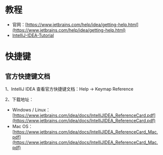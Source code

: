 # 教程

- 官网：[https://www.jetbrains.com/help/idea/getting-help.html](https://www.jetbrains.com/help/idea/getting-help.html)
- [IntelliJ-IDEA-Tutorial](https://cdk8s.gitbook.io/github/)



# 快捷键

## 官方快捷键文档

1、IntelliJ IDEA 查看官方快捷键文档：Help -> Keymap Reference

2、下载地址：

- Windows / Linux：[https://www.jetbrains.com/idea/docs/IntelliJIDEA_ReferenceCard.pdf](https://www.jetbrains.com/idea/docs/IntelliJIDEA_ReferenceCard.pdf)
- Mac OS：[https://www.jetbrains.com/idea/docs/IntelliJIDEA_ReferenceCard_Mac.pdf](https://www.jetbrains.com/idea/docs/IntelliJIDEA_ReferenceCard_Mac.pdf)

